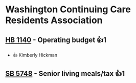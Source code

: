 # Washington Continuing Care Residents Association

## [HB 1140](/bill/2023-24/hb/1140/) - Operating budget 👍1  
* 👍 Kimberly Hickman

## [SB 5748](/bill/2023-24/sb/5748/) - Senior living meals/tax 👍1  